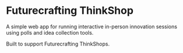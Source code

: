 # Futurecrafting ThinkShop

A simple web app for running interactive in-person innovation sessions using polls and idea collection tools.

Built to support Futurecrafting ThinkShops.
